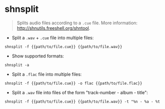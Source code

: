# shnsplit

> Splits audio files according to a `.cue` file.
> More information: <http://shnutils.freeshell.org/shntool>.

- Split a `.wav` + `.cue` file into multiple files:

`shnsplit -f {{path/to/file.cue}} {{path/to/file.wav}}`

- Show supported formats:

`shnsplit -a`

- Split a `.flac` file into multiple files:

`shnsplit -f {{path/to/file.cue}} -o flac {{path/to/file.flac}}`

- Split a `.wav` file into files of the form "track-number - album - title":

`shnsplit -f {{path/to/file.cue}} {{path/to/file.wav}} -t "%n - %a - %t`
